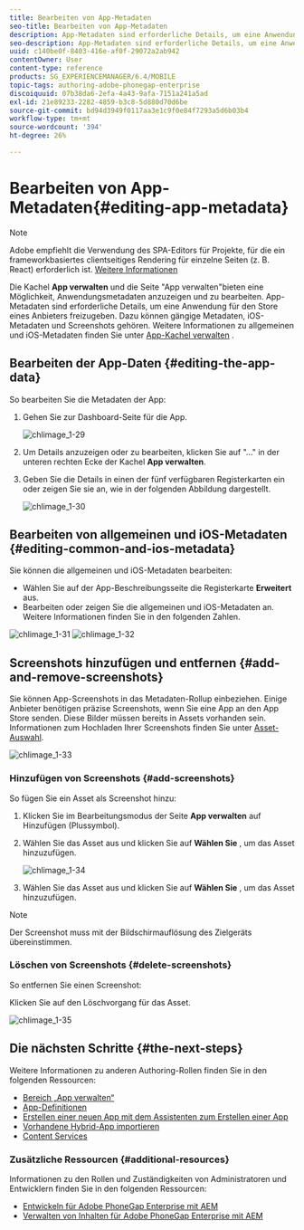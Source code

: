 ```yaml
---
title: Bearbeiten von App-Metadaten
seo-title: Bearbeiten von App-Metadaten
description: App-Metadaten sind erforderliche Details, um eine Anwendung für den Store eines Anbieters freizugeben. Auf dieser Seite erfahren Sie mehr über das Bearbeiten von App-Daten.
seo-description: App-Metadaten sind erforderliche Details, um eine Anwendung für den Store eines Anbieters freizugeben. Auf dieser Seite erfahren Sie mehr über das Bearbeiten von App-Daten.
uuid: c140be0f-8403-416e-af0f-29072a2ab942
contentOwner: User
content-type: reference
products: SG_EXPERIENCEMANAGER/6.4/MOBILE
topic-tags: authoring-adobe-phonegap-enterprise
discoiquuid: 07b38da6-2efa-4a43-9afa-7151a241a5ad
exl-id: 21e89233-2282-4859-b3c8-5d880d70d6be
source-git-commit: bd94d3949f0117aa3e1c9f0e84f7293a5d6b03b4
workflow-type: tm+mt
source-wordcount: '394'
ht-degree: 26%

---
```


# Bearbeiten von App-Metadaten{#editing-app-metadata}

>[!NOTE]
>
>Adobe empfiehlt die Verwendung des SPA-Editors für Projekte, für die ein frameworkbasiertes clientseitiges Rendering für einzelne Seiten (z. B. React) erforderlich ist. [Weitere Informationen](/help/sites-developing/spa-overview.md)

Die Kachel **App verwalten** und die Seite &quot;App verwalten&quot;bieten eine Möglichkeit, Anwendungsmetadaten anzuzeigen und zu bearbeiten. App-Metadaten sind erforderliche Details, um eine Anwendung für den Store eines Anbieters freizugeben. Dazu können gängige Metadaten, iOS-Metadaten und Screenshots gehören. Weitere Informationen zu allgemeinen und iOS-Metadaten finden Sie unter [App-Kachel verwalten](/help/mobile/phonegap-app-details-tile.md) .

## Bearbeiten der App-Daten {#editing-the-app-data}

So bearbeiten Sie die Metadaten der App:

1. Gehen Sie zur Dashboard-Seite für die App.

   ![chlimage_1-29](assets/chlimage_1-29.png)

1. Um Details anzuzeigen oder zu bearbeiten, klicken Sie auf &quot;...&quot; in der unteren rechten Ecke der Kachel **App verwalten**.

1. Geben Sie die Details in einen der fünf verfügbaren Registerkarten ein oder zeigen Sie sie an, wie in der folgenden Abbildung dargestellt.

   ![chlimage_1-30](assets/chlimage_1-30.png)

## Bearbeiten von allgemeinen und iOS-Metadaten {#editing-common-and-ios-metadata}

Sie können die allgemeinen und iOS-Metadaten bearbeiten:

* Wählen Sie auf der App-Beschreibungsseite die Registerkarte **Erweitert** aus.
* Bearbeiten oder zeigen Sie die allgemeinen und iOS-Metadaten an. Weitere Informationen finden Sie in den folgenden Zahlen.

![chlimage_1-31](assets/chlimage_1-31.png) ![chlimage_1-32](assets/chlimage_1-32.png)

## Screenshots hinzufügen und entfernen {#add-and-remove-screenshots}

Sie können App-Screenshots in das Metadaten-Rollup einbeziehen. Einige Anbieter benötigen präzise Screenshots, wenn Sie eine App an den App Store senden. Diese Bilder müssen bereits in Assets vorhanden sein. Informationen zum Hochladen Ihrer Screenshots finden Sie unter [Asset-Auswahl](/help/assets/asset-selector.md).

![chlimage_1-33](assets/chlimage_1-33.png)

### Hinzufügen von Screenshots {#add-screenshots}

So fügen Sie ein Asset als Screenshot hinzu:

1. Klicken Sie im Bearbeitungsmodus der Seite **App verwalten** auf Hinzufügen (Plussymbol).
1. Wählen Sie das Asset aus und klicken Sie auf **Wählen Sie** , um das Asset hinzuzufügen.

   ![chlimage_1-34](assets/chlimage_1-34.png)

1. Wählen Sie das Asset aus und klicken Sie auf **Wählen Sie** , um das Asset hinzuzufügen.

>[!NOTE]
>
>Der Screenshot muss mit der Bildschirmauflösung des Zielgeräts übereinstimmen.

### Löschen von Screenshots {#delete-screenshots}

So entfernen Sie einen Screenshot:

Klicken Sie auf den Löschvorgang für das Asset.

![chlimage_1-35](assets/chlimage_1-35.png)

## Die nächsten Schritte {#the-next-steps}

Weitere Informationen zu anderen Authoring-Rollen finden Sie in den folgenden Ressourcen:

* [Bereich „App verwalten“](/help/mobile/phonegap-app-details-tile.md)
* [App-Definitionen](/help/mobile/phonegap-app-definitions.md)
* [Erstellen einer neuen App mit dem Assistenten zum Erstellen einer App](/help/mobile/phonegap-create-new-app.md)
* [Vorhandene Hybrid-App importieren](/help/mobile/phonegap-adding-content-to-imported-app.md)
* [Content Services](/help/mobile/develop-content-as-a-service.md)

### Zusätzliche Ressourcen {#additional-resources}

Informationen zu den Rollen und Zuständigkeiten von Administratoren und Entwicklern finden Sie in den folgenden Ressourcen:

* [Entwickeln für Adobe PhoneGap Enterprise mit AEM](/help/mobile/developing-in-phonegap.md)
* [Verwalten von Inhalten für Adobe PhoneGap Enterprise mit AEM](/help/mobile/administer-phonegap.md)
